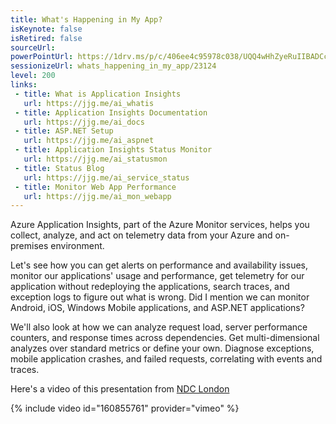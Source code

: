 ```yaml
---
title: What's Happening in My App?
isKeynote: false
isRetired: false
sourceUrl:
powerPointUrl: https://1drv.ms/p/c/406ee4c95978c038/UQQ4wHhZyeRuIIBADCcBAAAAAM3IOL_9PzTn6ks
sessionizeUrl: whats_happening_in_my_app/23124
level: 200
links:
 - title: What is Application Insights
   url: https://jjg.me/ai_whatis
 - title: Application Insights Documentation
   url: https://jjg.me/ai_docs
 - title: ASP.NET Setup
   url: https://jjg.me/ai_aspnet
 - title: Application Insights Status Monitor
   url: https://jjg.me/ai_statusmon
 - title: Status Blog
   url: https://jjg.me/ai_service_status
 - title: Monitor Web App Performance
   url: https://jjg.me/ai_mon_webapp
---
```

Azure Application Insights, part of the Azure Monitor services, helps you collect, analyze, and act on telemetry data from your Azure and on-premises environment.

Let's see how you can get alerts on performance and availability issues, monitor our applications' usage and performance, get telemetry for our application without redeploying the applications, search traces, and exception logs to figure out what is wrong. Did I mention we can monitor Android, iOS, Windows Mobile applications, and ASP.NET applications?

We'll also look at how we can analyze request load, server performance counters, and response times across dependencies. Get multi-dimensional analyzes over standard metrics or define your own. Diagnose exceptions, mobile application crashes, and failed requests, correlating with events and traces.

Here's a video of this presentation from [NDC London](https://ndc-london.com/)

{% include video id="160855761" provider="vimeo" %}
